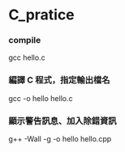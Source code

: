 # C_pratice

### compile

gcc hello.c

### 編譯 C 程式，指定輸出檔名

gcc -o hello hello.c

### 顯示警告訊息、加入除錯資訊

g++ -Wall -g -o hello hello.cpp
